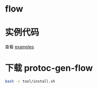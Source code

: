 # flow

# 实例代码
查看 [examples](https://github.com/vine-io/flow/tree/main/examples)

# 下载 protoc-gen-flow
```bash
bash -c tool/install.sh
```